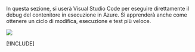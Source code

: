 In questa sezione, si userà Visual Studio Code per eseguire direttamente il debug del contenitore in esecuzione in Azure. Si apprenderà anche come ottenere un ciclo di modifica, esecuzione e test più veloce.

![](../media/edit-refresh-see.png)

[!INCLUDE[](see-troubleshooting.md)]